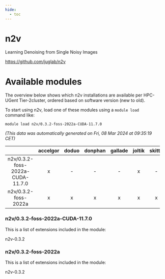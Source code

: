 ```yaml
---
hide:
  - toc
---
```


n2v
===


Learning Denoising from Single Noisy Images

https://github.com/juglab/n2v
# Available modules


The overview below shows which n2v installations are available per HPC-UGent Tier-2cluster, ordered based on software version (new to old).

To start using n2v, load one of these modules using a `module load` command like:

```shell
module load n2v/0.3.2-foss-2022a-CUDA-11.7.0
```

*(This data was automatically generated on Fri, 08 Mar 2024 at 09:35:19 CET)*  

| |accelgor|doduo|donphan|gallade|joltik|skitty|
| :---: | :---: | :---: | :---: | :---: | :---: | :---: |
|n2v/0.3.2-foss-2022a-CUDA-11.7.0|x|-|-|-|x|-|
|n2v/0.3.2-foss-2022a|x|x|x|x|x|x|


### n2v/0.3.2-foss-2022a-CUDA-11.7.0

This is a list of extensions included in the module:

n2v-0.3.2

### n2v/0.3.2-foss-2022a

This is a list of extensions included in the module:

n2v-0.3.2